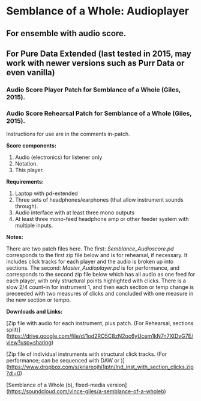 # Semblance of a Whole: Audioplayer
## For ensemble with audio score.
## For Pure Data Extended (last tested in 2015, may work with newer versions such as Purr Data or even vanilla)
### Audio Score Player Patch for Semblance of a Whole (Giles, 2015).
### Audio Score Rehearsal Patch for Semblance of a Whole (Giles, 2015).

Instructions for use are in the comments in-patch.

**Score components:**

1. Audio (electronics) for listener only
2. Notation.
3. This player.

**Requirements:**

1. Laptop with pd-extended
2. Three sets of headphones/earphones (that allow instrument sounds through).
3. Audio interface with at least three mono outputs
4. At least three mono-feed headphone amp or other feeder system with multiple inputs.

**Notes:**

There are two patch files here. The first: *Semblance_Audioscore.pd* corresponds to the first zip file below and is for rehearsal, if necessary. It includes click tracks for each player and the audio is broken up into sections. The second: *Master_Audioplayer.pd* is for performance, and corresponds to the second zip file below which has all audio as one feed for each player, with only structural points highlighted with clicks. There is a slow 2/4 count-in for instrument 1, and then each section or temp change is preceeded with two measures of clicks and concluded with one measure in the new section or tempo.

**Downloads and Links:**

[Zip file with audio for each instrument, plus patch. (For Rehearsal, sections split)] (https://drive.google.com/file/d/1od2RO5C8zN2oc6yUcem1kN7n7XIDvG7E/view?usp=sharing)

[Zip file of individual instruments with structural click tracks. (For performance; can be sequenced with DAW or )] (https://www.dropbox.com/s/kriareojhi1jptn/Ind_inst_with_section_clicks.zip?dl=0)

[Semblance of a Whole (b), fixed-media version] (https://soundcloud.com/vince-giles/a-semblance-of-a-wholeb)
